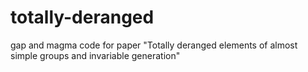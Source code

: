 # totally-deranged
gap and magma code for paper "Totally deranged elements of almost simple groups and invariable generation"
